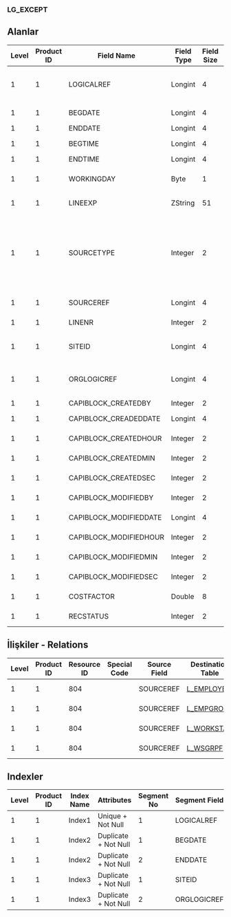 ### LG_EXCEPT

## Alanlar

**Level**|**Product ID**|**Field Name**|**Field Type**|**Field Size**|**Field Offset**|**Türkçe Açıklama**|**Expression**
-----|-----|-----|-----|-----|-----|-----|-----
1|1|LOGICALREF|Longint|4|0|İstisnai Durum Atamaları Log. Ref.|Exception Logical Reference
1|1|BEGDATE|Longint|4|4|Başlangıç Tarihi|Beginning Date
1|1|ENDDATE|Longint|4|8|Bitiş Tarihi|End Date
1|1|BEGTIME|Longint|4|12|Başlangıç Zamanı|Beginning Time
1|1|ENDTIME|Longint|4|16|Bitiş Tarihi|End Time
1|1|WORKINGDAY|Byte|1|20|Çalışma Günü|Is This Working Day
1|1|LINEEXP|ZString|51|21|Satır Açıklaması|Line Description
1|1|SOURCETYPE|Integer|2|72|Kaynak Tipi ;0 Çalışan;1 Çalışan Grubu;2 İş İstasyonu;3 İş İstasyonu Grubu|Resource Type ;0 Çalışan;1 Çalışan Grubu;2 İş İstasyonu;3 İş İstasyonu Grubu
1|1|SOURCEREF|Longint|4|74|Kaynak ref.|Resource Reference
1|1|LINENR|Integer|2|78|Satır Numarası|Line Number
1|1|SITEID|Longint|4|80|Veri Merkezi|Data Processing Site
1|1|ORGLOGICREF|Longint|4|84|Orijinal Kayıt Log. Ref.|Original Record Logical Reference
1|1|CAPIBLOCK_CREATEDBY|Integer|2|88|Oluşturan|Created By
1|1|CAPIBLOCK_CREADEDDATE|Longint|4|90|Oluşturulma Tarihi|Created Date
1|1|CAPIBLOCK_CREATEDHOUR|Integer|2|94|Oluşturulma Saati|Created Hour
1|1|CAPIBLOCK_CREATEDMIN|Integer|2|96|Oluşturulma Dakikası|Created Minute
1|1|CAPIBLOCK_CREATEDSEC|Integer|2|98|Oluşturulma Saniyesi|Created Second
1|1|CAPIBLOCK_MODIFIEDBY|Integer|2|100|Değiştiren|Modified By
1|1|CAPIBLOCK_MODIFIEDDATE|Longint|4|102|Değiştirilme Tarihi|Modified Date
1|1|CAPIBLOCK_MODIFIEDHOUR|Integer|2|106|Değiştirilme Saati|Modified Hour
1|1|CAPIBLOCK_MODIFIEDMIN|Integer|2|108|Değiştirilme Dakikası|Modified Minute
1|1|CAPIBLOCK_MODIFIEDSEC|Integer|2|110|Değiştirilme Saniyesi|Modified Second
1|1|COSTFACTOR|Double|8|112|Maliyet Katsayısı|Cost Factor
1|1|RECSTATUS|Integer|2|120|Kayıt Durumu|Record Status

## İlişkiler - Relations
**Level**|**Product ID**|**Resource ID**|**Special Code**|**Source Field**|**Destination Table**|**Destination Field**|**Relation Type**|**Extra Condition**
-----|-----|-----|-----|-----|-----|-----|-----|-----
1|1|804||SOURCEREF|[L_EMPLOYEE](../LG_EMPLOYEE "L_EMPLOYEE")|LOGICALREF|one-to-one|SOURCETYPE = 0
1|1|804||SOURCEREF|[L_EMPGROUP](../LG_EMPGROUP "L_EMPGROUP")|LOGICALREF|one-to-one|SOURCETYPE = 1
1|1|804||SOURCEREF|[L_WORKSTAT](../LG_WORKSTAT "L_WORKSTAT")|LOGICALREF|one-to-one|SOURCETYPE = 2
1|1|804||SOURCEREF|[L_WSGRPF](../LG_WSGRPF "L_WSGRPF")|LOGICALREF|one-to-one|SOURCETYPE = 3

## Indexler
**Level**|**Product ID**|**Index Name**|**Attributes**|**Segment No**|**Segment Field**|**Sense**
-----|-----|-----|-----|-----|-----|-----
1|1|Index1|Unique + Not Null|1|LOGICALREF|Ascending
1|1|Index2|Duplicate + Not Null|1|BEGDATE|Ascending
1|1|Index2|Duplicate + Not Null|2|ENDDATE|Ascending
1|1|Index3|Duplicate + Not Null|1|SITEID|Ascending
1|1|Index3|Duplicate + Not Null|2|ORGLOGICREF|Ascending

